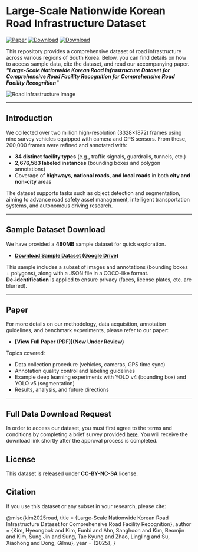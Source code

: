 # Large-Scale Nationwide Korean Road Infrastructure Dataset

[![Paper](https://img.shields.io/badge/Paper-UnderReview-black?style=for-the-badge&logo=adobeacrobatreader)](https://drive.google.com/file/d/1BAdLggaiQaVZGeg28dY7paguXNcEV-lX/view?usp=drive_link)
[![Download](https://img.shields.io/badge/Download-Sample(480MB)-blue?style=for-the-badge&logo=databricks)](https://drive.google.com/file/d/1BAdLggaiQaVZGeg28dY7paguXNcEV-lX/view?usp=drive_link)
[![Download](https://img.shields.io/badge/Download-Full-blue?style=for-the-badge&logo=github)](https://forms.gle/HFojMyLaLR9CSA6Q7)


This repository provides a comprehensive dataset of road infrastructure across various regions of South Korea. 
Below, you can find details on how to access sample data, cite the dataset, and read our accompanying paper. _**"Large-Scale Nationwide Korean Road Infrastructure Dataset for Comprehensive Road Facility Recognition for Comprehensive Road Facility Recognition"**_


![Road Infrastructure Image](img/main.png)

---

## Introduction
We collected over two million high-resolution (3328×1872) frames using nine survey vehicles equipped with camera and GPS sensors. From these, 200,000 frames were refined and annotated with:
- **34 distinct facility types** (e.g., traffic signals, guardrails, tunnels, etc.)
- **2,676,583 labeled instances** (bounding boxes and polygon annotations)
- Coverage of **highways, national roads, and local roads** in both **city and non-city** areas

The dataset supports tasks such as object detection and segmentation, aiming to advance road safety asset management, intelligent transportation systems, and autonomous driving research.

---

## Sample Dataset Download
We have provided a **480MB** sample dataset for quick exploration.

- **[Download Sample Dataset (Google Drive)](https://drive.google.com/file/d/1BAdLggaiQaVZGeg28dY7paguXNcEV-lX/view?usp=drive_link)**

This sample includes a subset of images and annotations (bounding boxes + polygons), along with a JSON file in a COCO-like format.  
**De-identification** is applied to ensure privacy (faces, license plates, etc. are blurred).

---

## Paper
For more details on our methodology, data acquisition, annotation guidelines, and benchmark experiments, please refer to our paper:

- **[View Full Paper (PDF)](Now Under Review)**

Topics covered:
- Data collection procedure (vehicles, cameras, GPS time sync)
- Annotation quality control and labeling guidelines
- Example deep learning experiments with YOLO v4 (bounding box) and YOLO v5 (segmentation)
- Results, analysis, and future directions

---
## Full Data Download Request
In order to access our dataset, you must first agree to the terms and conditions by completing a brief survey provided [here](https://forms.gle/HFojMyLaLR9CSA6Q7). You will receive the download link shortly after the approval process is completed.

## License
This dataset is released under **CC-BY-NC-SA** license.

## Citation
If you use this dataset or any subset in your research, please cite:

@misc{kim2025road,
  title   = {Large-Scale Nationwide Korean Road Infrastructure Dataset 
             for Comprehensive Road Facility Recognition},
  author  = {Kim, Hyeongbok and Kim, Eunbi and Ahn, Sanghoon and Kim, Beomjin 
             and Kim, Sung Jin and Sung, Tae Kyung and Zhao, Lingling 
             and Su, Xiaohong and Dong, Gilmu},
  year    = {2025},
}

